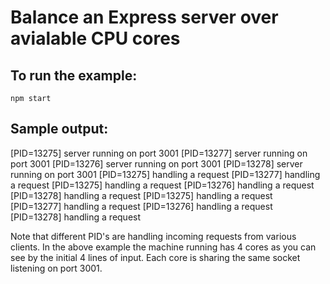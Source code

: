# Balance an Express server over avialable CPU cores

## To run the example:

`npm start`

## Sample output:

[PID=13275] server running on port 3001
[PID=13277] server running on port 3001
[PID=13276] server running on port 3001
[PID=13278] server running on port 3001
[PID=13275] handling a request
[PID=13277] handling a request
[PID=13275] handling a request
[PID=13276] handling a request
[PID=13278] handling a request
[PID=13275] handling a request
[PID=13277] handling a request
[PID=13276] handling a request
[PID=13278] handling a request

Note that different PID's are handling incoming requests from various clients. In the above example the machine running has 4 cores as you can see by the initial 4 lines of input. Each core is sharing the same socket listening on port 3001.